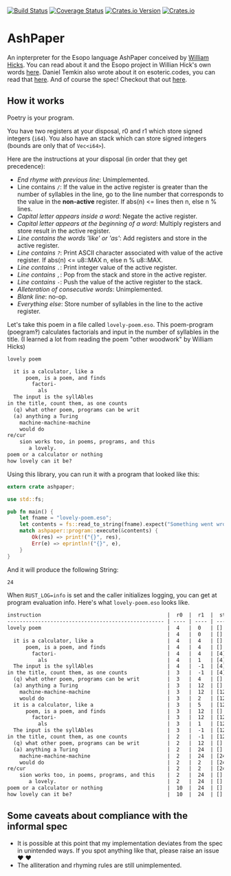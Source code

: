 [![Build Status](https://travis-ci.org/shnewto/ashpaper.svg?branch=main)](https://travis-ci.org/shnewto/ashpaper)
[![Coverage Status](https://coveralls.io/repos/github/shnewto/ashpaper/badge.svg?branch=main)](https://coveralls.io/github/shnewto/ashpaper?branch=main)
[![Crates.io Version](https://img.shields.io/crates/v/ashpaper.svg)](https://crates.io/crates/ashpaper)
[![Crates.io](https://img.shields.io/crates/d/ashpaper.svg)](https://crates.io/crates/ashpaper)

# AshPaper
An inpterpreter for the Esopo language AshPaper conceived by [William Hicks](https://github.com/wphicks). You can read about it and the Esopo project in Willian Hick's own words [here](https://wphicks.github.io/esopo/). Daniel Temkin also wrote about it on esoteric.codes, you can read that [here](https://esoteric.codes/blog/esopo-turing-complete-poetry). And of course the spec! Checkout that out [here](https://github.com/wphicks/Esopo/blob/master/AshPaper/informal_specs.txt).

## How it works

Poetry is your program.

You have two registers at your disposal, r0 and r1 which store signed integers (`i64`).
You also have an stack which can store signed integers (bounds are only that of `Vec<i64>`).

Here are the instructions at your disposal (in order that they get precedence):
- _End rhyme with previous line_: Unimplemented.
- Line contains `/`: If the value in the active register is greater than the number of syllables in the line, go to the line number that corresponds to the value in the **non-active** register. If abs(n) <= lines then n, else n % lines.
- _Capital letter appears inside a word_: Negate the active register.
- _Capital letter appears at the beginning of a word_: Multiply registers and store result in the active register.
- _Line contains the words 'like' or 'as'_: Add registers and store in the active register.
- _Line contains `?`_: Print ASCII character associated with value of the active register. If abs(n) <= u8::MAX n, else n % u8::MAX.
- _Line contains `.`_: Print integer value of the active register.
- _Line contains `,`_: Pop from the stack and store in the active register.
- _Line contains `-`_: Push the value of the active register to the stack.
- _Alleteration of consecutive words_: Unimplemented.
- _Blank line_: no-op.
- _Everything else_: Store number of syllables in the line to the active register.


Let's take this poem in a file called `lovely-poem.eso`. This poem-program (poegram‽) calculates factorials and input in the number of syllables in the title. (I learned a lot from reading the poem "other woodwork" by William Hicks)
```txt
lovely poem

  it is a calculator, like a
      poem, is a poem, and finds
        factori-
          als
  The input is the syllAbles
in the title, count them, as one counts
  (q) what other poem, programs can be writ
  (a) anything a Turing
    machine-machine-machine
    would do
re/cur
    sion works too, in poems, programs, and this
       a lovely.
poem or a calculator or nothing
how lovely can it be?
```
Using this library, you can run it with a program that looked like this:
```rust
extern crate ashpaper;

use std::fs;

pub fn main() {
    let fname = "lovely-poem.eso";
    let contents = fs::read_to_string(fname).expect("Something went wrong reading input file!");
    match ashpaper::program::execute(&contents) {
        Ok(res) => print!("{}", res),
        Err(e) => eprintln!("{}", e),
    }
}
```

And it will produce the following String:
```txt
24
```

When `RUST_LOG=info` is set and the caller initializes logging, you can get at program evaluation info. Here's what `lovely-poem.eso` looks like.
```txt
instruction                                         |  r0  |  r1  |  stack
--------------------------------------------------- | ---- | ---- | -------
lovely poem                                         |  4   |  0   | []
                                                    |  4   |  0   | []
  it is a calculator, like a                        |  4   |  4   | []
      poem, is a poem, and finds                    |  4   |  4   | []
        factori-                                    |  4   |  4   | [4]
          als                                       |  4   |  1   | [4]
  The input is the syllAbles                        |  4   |  -1  | [4]
in the title, count them, as one counts             |  3   |  -1  | [4]
  (q) what other poem, programs can be writ         |  3   |  4   | []
  (a) anything a Turing                             |  3   |  12  | []
    machine-machine-machine                         |  3   |  12  | [12]
    would do                                        |  3   |  2   | [12]
  it is a calculator, like a                        |  3   |  5   | [12]
      poem, is a poem, and finds                    |  3   |  12  | []
        factori-                                    |  3   |  12  | [12]
          als                                       |  3   |  1   | [12]
  The input is the syllAbles                        |  3   |  -1  | [12]
in the title, count them, as one counts             |  2   |  -1  | [12]
  (q) what other poem, programs can be writ         |  2   |  12  | []
  (a) anything a Turing                             |  2   |  24  | []
    machine-machine-machine                         |  2   |  24  | [24]
    would do                                        |  2   |  2   | [24]
re/cur                                              |  2   |  2   | [24]
    sion works too, in poems, programs, and this    |  2   |  24  | []
       a lovely.                                    |  2   |  24  | []
poem or a calculator or nothing                     |  10  |  24  | []
how lovely can it be?                               |  10  |  24  | []
```

## Some caveats about compliance with the informal spec
- It is possible at this point that my implementation deviates from the spec in unintended ways. If you spot anything like that, please raise an issue :heart: :heart:
- The alliteration and rhyming rules are still unimplemented.
